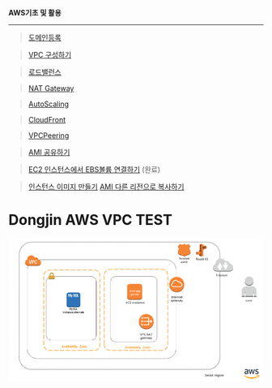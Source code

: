 **AWS기초 및 활용** 
*****

>[도메인등록](https://github.com/dockerdongjin/aws-network-examples/tree/master/case1)

>[VPC 구성하기](https://github.com/dockerdongjin/aws-network-examples/tree/master/case2)

>[로드밸런스](https://github.com/dockerdongjin/aws-network-examples/tree/master/case3)

>[NAT Gateway](https://github.com/dockerdongjin/aws-network-examples/tree/master/case4)

>[AutoScaling](https://github.com/dockerdongjin/aws-network-examples/tree/master/case5)

>[CloudFront](https://github.com/dockerdongjin/aws-network-examples/tree/master/case6)

>[VPCPeering](https://github.com/dockerdongjin/aws-network-examples/tree/master/case7)

>[AMI 공유하기](https://github.com/dockerdongjin/aws-network-examples/tree/master/case8)

>[EC2 인스턴스에서 EBS볼륨 연결하기](https://github.com/dockerdongjin/aws-network-examples/tree/master/case9) (완료)

> [인스턴스 이미지 만들기](https://github.com/dockerdongjin/aws-network-examples/tree/master/case10)
> [AMI 다른 리전으로 복사하기](https://github.com/dockerdongjin/aws-network-examples/tree/master/case11)

# Dongjin AWS VPC TEST

![구성1](https://github.com/dockerdongjin/aws-network-examples/blob/master/case1.png)

